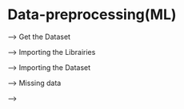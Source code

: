 # Data-preprocessing(ML)

--> Get the Dataset

--> Importing the Librairies

--> Importing the Dataset

--> Missing data

-->

